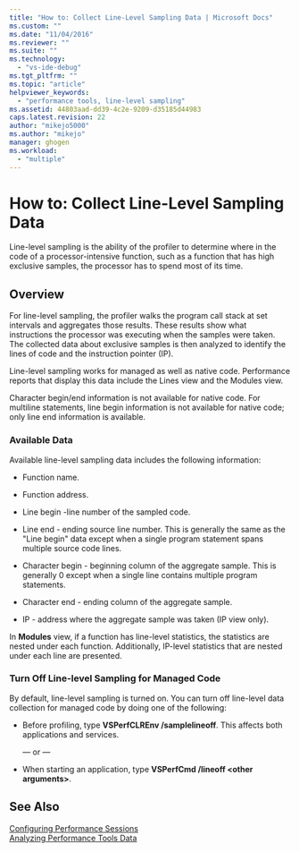 ```yaml
---
title: "How to: Collect Line-Level Sampling Data | Microsoft Docs"
ms.custom: ""
ms.date: "11/04/2016"
ms.reviewer: ""
ms.suite: ""
ms.technology: 
  - "vs-ide-debug"
ms.tgt_pltfrm: ""
ms.topic: "article"
helpviewer_keywords: 
  - "performance tools, line-level sampling"
ms.assetid: 44803aad-dd39-4c2e-9209-d35185d44983
caps.latest.revision: 22
author: "mikejo5000"
ms.author: "mikejo"
manager: ghogen
ms.workload: 
  - "multiple"
---
```

# How to: Collect Line-Level Sampling Data
Line-level sampling is the ability of the profiler to determine where in the code of a processor-intensive function, such as a function that has high exclusive samples, the processor has to spend most of its time.  
  
## Overview  
 For line-level sampling, the profiler walks the program call stack at set intervals and aggregates those results. These results show what instructions the processor was executing when the samples were taken. The collected data about exclusive samples is then analyzed to identify the lines of code and the instruction pointer (IP).  
  
 Line-level sampling works for managed as well as native code. Performance reports that display this data include the Lines view and the Modules view.  
  
 Character begin/end information is not available for native code. For multiline statements, line begin information is not available for native code; only line end information is available.  
  
### Available Data  
 Available line-level sampling data includes the following information:  
  
-   Function name.  
  
-   Function address.  
  
-   Line begin -line number of the sampled code.  
  
-   Line end - ending source line number. This is generally the same as the "Line begin" data except when a single program statement spans multiple source code lines.  
  
-   Character begin - beginning column of the aggregate sample. This is generally 0 except when a single line contains multiple program statements.  
  
-   Character end - ending column of the aggregate sample.  
  
-   IP - address where the aggregate sample was taken (IP view only).  
  
 In **Modules** view, if a function has line-level statistics, the statistics are nested under each function. Additionally, IP-level statistics that are nested under each line are presented.  
  
### Turn Off Line-level Sampling for Managed Code  
 By default, line-level sampling is turned on. You can turn off line-level data collection for managed code by doing one of the following:  
  
-   Before profiling, type **VSPerfCLREnv /samplelineoff**. This affects both applications and services.  
  
     — or —  
  
-   When starting an application, type **VSPerfCmd /lineoff \<other arguments>**.  
  
## See Also  
 [Configuring Performance Sessions](../profiling/configuring-performance-sessions.md)   
 [Analyzing Performance Tools Data](../profiling/analyzing-performance-tools-data.md)